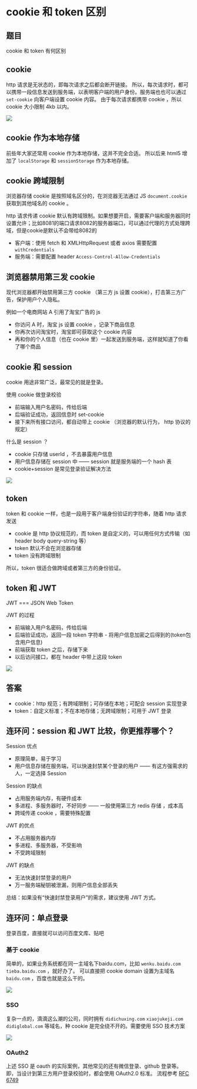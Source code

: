 # cookie 和 token 区别

## 题目

cookie 和 token 有何区别

## cookie

http 请求是无状态的，即每次请求之后都会断开链接。
所以，每次请求时，都可以携带一段信息发送到服务端，以表明客户端的用户身份。服务端也也可以通过 `set-cookie` 向客户端设置 cookie 内容。
由于每次请求都携带 cookie ，所以 cookie 大小限制 4kb 以内。

![](./img/cookie.png)

## cookie 作为本地存储

前些年大家还常用 cookie 作为本地存储，这并不完全合适。
所以后来 html5 增加了 `localStorage` 和 `sessionStorage` 作为本地存储。

## cookie 跨域限制

浏览器存储 cookie 是按照域名区分的，在浏览器无法通过 JS `document.cookie` 获取到其他域名的 cookie 。

http 请求传递 cookie 默认有跨域限制。如果想要开启，需要客户端和服务器同时设置允许；比如8081的端口请求8082的服务器端口，可以通过代理的方式处理跨域，但是cookie是默认不会带给8082的
- 客户端：使用 fetch 和 XMLHttpRequest 或者 axios 需要配置 `withCredentials`
- 服务端：需要配置 header `Access-Control-Allow-Credentials`

## 浏览器禁用第三发 cookie

现代浏览器都开始禁用第三方 cookie （第三方 js 设置 cookie），打击第三方广告，保护用户个人隐私。

例如一个电商网站 A 引用了淘宝广告的 js
- 你访问 A 时，淘宝 js 设置 cookie ，记录下商品信息
- 你再次访问淘宝时，淘宝即可获取这个 cookie 内容
- 再和你的个人信息（也在 cookie 里）一起发送到服务端，这样就知道了你看了哪个商品

## cookie 和 session

cookie 用途非常广泛，最常见的就是登录。

使用 cookie 做登录校验
- 前端输入用户名密码，传给后端
- 后端验证成功，返回信息时 set-cookie
- 接下来所有接口访问，都自动带上 cookie （浏览器的默认行为， http 协议的规定）

什么是 session ？
- cookie 只存储 userId ，不去暴露用户信息
- 用户信息存储在 session 中 —— session 就是服务端的一个 hash 表
- cookie+session 是常见登录验证解决方法

![](D:\webCode\imooc\100\fe-interview-100-wiki-master\fe-interview-100-wiki\知识广度\img\session.png)

## token

token 和 cookie 一样，也是一段用于客户端身份验证的字符串，随着 http 请求发送
- cookie 是 http 协议规范的，而 token 是自定义的，可以用任何方式传输（如 header body query-string 等）
- token 默认不会在浏览器存储
- token 没有跨域限制

所以，token 很适合做跨域或者第三方的身份验证。

## token 和 JWT

JWT === JSON Web Token

JWT 的过程
- 前端输入用户名密码，传给后端
- 后端验证成功，返回一段 token 字符串 - 将用户信息加密之后得到的(token包含用户信息)
- 前端获取 token 之后，存储下来
- 以后访问接口，都在 header 中带上这段 token

![](./img/token.png)

## 答案

- cookie：http 规范；有跨域限制；可存储在本地；可配合 session 实现登录
- token：自定义标准；不在本地存储；无跨域限制；可用于 JWT 登录

## 连环问：session 和 JWT 比较，你更推荐哪个？

Session 优点
- 原理简单，易于学习
- 用户信息存储在服务端，可以快速封禁某个登录的用户 —— 有这方强需求的人，一定选择 Session

Session 的缺点
- 占用服务端内存，有硬件成本
- 多进程、多服务器时，不好同步 —— 一般使用第三方 redis 存储 ，成本高
- 跨域传递 cookie ，需要特殊配置

JWT 的优点
- 不占用服务器内存
- 多进程、多服务器，不受影响
- 不受跨域限制

JWT 的缺点
- 无法快速封禁登录的用户
- 万一服务端秘钥被泄漏，则用户信息全部丢失

总结：如果没有“快速封禁登录用户”的需求，建议使用 JWT 方式。

## 连环问：单点登录

登录百度，直接就可以访问百度文库、贴吧

### 基于 cookie

简单的，如果业务系统都在同一主域名下baidu.com，比如 `wenku.baidu.com` `tieba.baidu.com` ，就好办了。
可以直接把 cookie domain 设置为主域名 `baidu.com` ，百度也就是这么干的。

![](D:\webCode\imooc\100\fe-interview-100-wiki-master\fe-interview-100-wiki\知识广度\img\domain.png)

### SSO

复杂一点的，滴滴这么潮的公司，同时拥有 `didichuxing.com` `xiaojukeji.com` `didiglobal.com` 等域名，种 cookie 是完全绕不开的。需要使用 SSO 技术方案

![](./img/sso.png)

### OAuth2

上述 SSO 是 oauth 的实际案例，其他常见的还有微信登录、github 登录等。即，当设计到第三方用户登录校验时，都会使用 OAuth2.0 标准。
流程参考 [RFC 6749](https://tools.ietf.org/html/rfc6749)